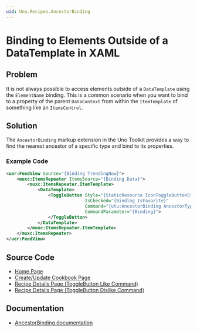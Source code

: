 ```yaml
---
uid: Uno.Recipes.AncestorBinding
---
```


# Binding to Elements Outside of a DataTemplate in XAML

## Problem

It is not always possible to access elements outside of a `DataTemplate` using the `ElementName` binding. This is a common scenario when you want to bind to a property of the parent `DataContext` from within the `ItemTemplate` of something like an `ItemsControl`.

## Solution

The `AncestorBinding` markup extension in the Uno Toolkit provides a way to find the nearest ancestor of a specific type and bind to its properties.

### Example Code

```xml
<uer:FeedView Source="{Binding TrendingNow}">
    <muxc:ItemsRepeater ItemsSource="{Binding Data}">
        <muxc:ItemsRepeater.ItemTemplate>
            <DataTemplate>
                <ToggleButton Style="{StaticResource IconToggleButtonStyle}"
                              IsChecked="{Binding IsFavorite}"
                              Command="{utu:AncestorBinding AncestorType=uer:FeedView, Path=DataContext.FavoriteRecipe}"
                              CommandParameter="{Binding}">
                </ToggleButton>
            </DataTemplate>
        </muxc:ItemsRepeater.ItemTemplate>
    </muxc:ItemsRepeater>
</uer:FeedView>
```

## Source Code

- [Home Page](https://github.com/unoplatform/uno.chefs/blob/139edc9eab65b322e219efb7572583551c40ad32/Chefs/Views/HomePage.xaml#L46-L50)
- [Create/Update Cookbook Page](https://github.com/unoplatform/uno.chefs/blob/139edc9eab65b322e219efb7572583551c40ad32/Chefs/Views/CreateUpdateCookbookPage.xaml#L71-L80)
- [Recipe Details Page (ToggleButton Like Command)](https://github.com/unoplatform/uno.chefs/blob/139edc9eab65b322e219efb7572583551c40ad32/Chefs/Views/RecipeDetailsPage.xaml#L347-L348)
- [Recipe Details Page (ToggleButton Dislike Command)](https://github.com/unoplatform/uno.chefs/blob/139edc9eab65b322e219efb7572583551c40ad32/Chefs/Views/RecipeDetailsPage.xaml#L378-L379)

## Documentation

- [AncestorBinding documentation](xref:Toolkit.Helpers.Bindings)
